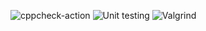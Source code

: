 ![cppcheck-action](https://github.com/99003184/calculator/workflows/cppcheck-action/badge.svg)
![Unit testing](https://github.com/99003184/calculator/workflows/Unit%20testing/badge.svg)
![Valgrind](https://github.com/99003184/calculator/workflows/Valgrind/badge.svg)

